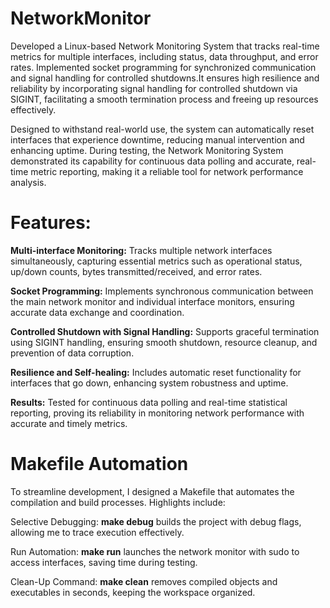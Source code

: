 # NetworkMonitor
Developed a Linux-based Network Monitoring System that tracks real-time metrics for multiple interfaces, including status, data throughput, and error rates. Implemented socket programming for synchronized communication and signal handling for controlled shutdowns.It ensures high resilience and reliability by incorporating signal handling for controlled shutdown via SIGINT, facilitating a smooth termination process and freeing up resources effectively.

Designed to withstand real-world use, the system can automatically reset interfaces that experience downtime, reducing manual intervention and enhancing uptime. During testing, the Network Monitoring System demonstrated its capability for continuous data polling and accurate, real-time metric reporting, making it a reliable tool for network performance analysis.

# Features:

**Multi-interface Monitoring:** Tracks multiple network interfaces simultaneously, capturing essential metrics such as operational status, up/down counts, bytes transmitted/received, and error rates.

**Socket Programming:** Implements synchronous communication between the main network monitor and individual interface monitors, ensuring accurate data exchange and coordination.

**Controlled Shutdown with Signal Handling:** Supports graceful termination using SIGINT handling, ensuring smooth shutdown, resource cleanup, and prevention of data corruption.

**Resilience and Self-healing:** Includes automatic reset functionality for interfaces that go down, enhancing system robustness and uptime.

**Results:** Tested for continuous data polling and real-time statistical reporting, proving its reliability in monitoring network performance with accurate and timely metrics.

# Makefile Automation
To streamline development, I designed a Makefile that automates the compilation and build processes. Highlights include:

Selective Debugging: **make debug** builds the project with debug flags, allowing me to trace execution effectively.

Run Automation: **make run** launches the network monitor with sudo to access interfaces, saving time during testing.

Clean-Up Command: **make clean** removes compiled objects and executables in seconds, keeping the workspace organized.
